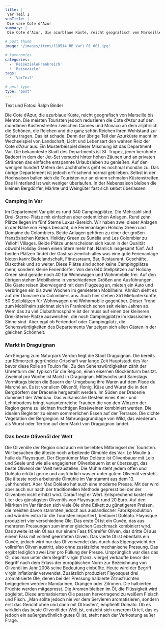```yaml
---
title: |
 Var Teil 1
subTitle: |
 Die vare Cote d’Azur
summary: |
 Die Cote d’Azur, die azurblaue Küste, reicht geografisch von Marseille bis Menton. Die meisten Touristen jedoch reduzieren die Cote d’Azur auf den mondänen Küstenstreifen zwischen Cannes und Monaco an dem alljährlich die Schönen, die Reichen und die ganz schön Reichen ihren Wohlstand zur Schau tragen. Das ist schade. Denn der übrige 

# post thumb
image: '/images/items/110514_RB_Var1_R1_001.jpg'

# taxonomies
categories: 
  - 'ReisezieleFrankreich'
  - 'Reiseziele'
tags:
  - 'VarTeil'

# post type
type: "post"
---
```


Text und Fotos: Ralph Binder

Die Cote d’Azur, die azurblaue Küste, reicht geografisch von Marseille bis Menton. Die meisten Touristen jedoch reduzieren die Cote d’Azur auf den mondänen Küstenstreifen zwischen Cannes und Monaco an dem alljährlich die Schönen, die Reichen und die ganz schön Reichen ihren Wohlstand zur Schau tragen. Das ist schade. Denn der übrige Teil der Azurküste macht im Wechselspiel von Landschaft, Licht und Lebensart den wahren Reiz der Cote d’Azur aus. Ein Musterbeispiel dieser Mischung ist das Department Var. Die bekannteste Stadt des Departments ist St. Tropez, jener berühmte Badeort in dem der Jet-Set versucht hinter hohen Zäunen und an privaten Stränden das einfache entspannte Urlaubsleben zu genießen. Auf den wenigen hundert Metern des Jachthafens geht es nochmal mondän zu. Das übrige Departement ist jedoch erfrischend normal geblieben. Selbst in der Hochsaison ballen sich die Touristen nur an einem schmalen Küstenstreifen. Das Hinterland ist weit weniger überlaufen. In der Nebensaison bleiben die kleinen Bergdörfer, Märkte und Weingüter fast sich selbst überlassen.  

### Camping in Var

Im Departement Var gibt es rund 340 Campingplätze. Die Mehrzahl sind Drei-Sterne-Plätze mit einfachen aber ordentlichen Anlagen. Rund zehn Plätze liegen im fünf Sterne Luxus-Bereich. Wir haben zwei dieser Anlagen in der Nähe von Fréjus besucht, die Ferienanlagen Holiday Green und Domaine du Colombiers. Beide Anlagen gehören zu einer der großen französischen Ketten. Holiday Green zu Sunélia und Les Colombier zu Yelloh! Villages. Beide Plätze unterscheiden sich kaum in der Qualität obwohl Holiday Green einen Stern mehr hat. Nämlich insgesamt fünf. Auf beiden Plätzen findet der Gast so ziemlich alles was eine gute Ferienanlage bieten kann: Badelandschaft, Fitnessraum, Bar, Restaurant, Geschäfte, Diskothek und so weiter. Diese Plätze sind schon keine Campingplätze mehr, sondern kleine Feriendörfer. Von den 640 Stellplätzen auf Holiday Green sind gerade noch 40 für Wohnwagen und Wohnmobile frei. Auf den übrigen stehen Mobilheime in verschiedenen Größen und Ausführungen. Die Gäste reisen überwiegend mit dem Flugzeug an, mieten ein Auto und verbringen ein bis zwei Wochen im gemieteten Mobilheim. Ähnlich sieht es auf der Domaine du Colombiers aus. Auch hier stehen 351 Mietunterkünfte, 50 Stellplätzen für Wohnwagen und Wohnmobile gegenüber. Dieser Trend zum Mobilheim zeichnet sich in Frankreich schon seit vielen Jahren ab. Wem das zu viel Clubathmosphäre ist der muss auf einen der kleineren Drei-Sterne-Plätze ausweichen, die noch Campingplätze im klassischen Sinne sind. Aber egal ob Feriendorf oder Campingplatz, die Sehenswürdigkeiten des Departements Var zeigen sich allen Gästen in der gleichen Schönheit.  

### Markt in Draguignan

Am Eingang zum Naturpark Verdon liegt die Stadt Draguignan. Die bereits zur Römerzeit gegründete Ortschaft war lange Zeit Hauptstadt des Var bevor diese Rolle an Toulon fiel. Zu den Sehenswürdigkeiten zählt der Uhrenturm der, typisch für die Region, einen eisernen Glockenturm besitzt. Zweimal pro Woche ist Markt in Draguignan. Mittwochs und Samstags Vormittags bieten die Bauern der Umgebung ihre Waren auf dem Place du Marché an. Es ist vor allem Olivenöl, Honig, Käse und Wurst die in den Bergdörfern der Dracenie hergestellt werden. Im Süden der Dracenie dominiert der Weinbau. Das vulkanische Gestein eines Kies- und Lehmbodens bringt variantenreiche Trauben die von den Winzern der Region gerne zu leichten fruchtigen Roséweinen kombiniert werden. Die idealen Begleiter zu einem sommerlichen Essen auf der Terrasse. Die dichte Vegetation der Bergregion ist Nahrungsgrundlage von Wild, das wiederum als Wurst oder Terrine auf dem Markt von Draguignan landet.  

### Das beste Olivenöl der Welt

Die Olivenöle der Region sind auch ein beliebtes Mitbringsel der Touristen. Wir besuchen die älteste noch arbeitende Ölmühle des Var: Le Moulin à huile du Flayosquet. Der Eigentümer Max Doléato ist Olivenbauer mit Leib und Seele und wie alle engagierten Olivenbauern ist er überzeugt, das beste Olivenöl der Welt herzustellen. Die Mühle steht jedem offen und Doléato erklärt gerne und ausführlich was er unter gutem Olivenöl versteht. Die älteste noch arbeitende Ölmühle im Var stammt aus dem 13. Jahrhundert. Aber Max Doléato hat auch eine moderne Presse. Mit der wird aber auch nur nach der traditionellen Methode gepresst bei der der Olivenbrei nicht erhitzt wird. Darauf legt er Wert. Entsprechend kostet ein Liter des günstigsten Olivenöls von Flayosquet rund 20 Euro. Auf den Märkten im Var fänden sich viele Öle ohne Etikett zu günstigeren Preisen, die meisten davon stammten jedoch aus ausländischer Fabrikproduktion und würden extra für die Touristen importiert, bedauert Doléato. Flayosque produziert vier verschiedene Öle. Das erste Öl ist ein Cuvée, das aus mehreren Pressungen zum immer gleichen Geschmack kombiniert wird. Das zweite ist ein Öl aus nur einem Fass frühreifer Oliven, das dritte Öl aus einem Fass mit vollreif geernteten Oliven. Das vierte Öl ist ebenfalls ein Cuvèe, jedoch wird nur das Öl verwendet das durch das Eigengewicht der vollreifen Oliven austritt, also ohne zusätzliche mechanische Pressung. Das ergibt lediglich zwei Liter pro Füllung der Presse. Ursprünglich war dies das Öl, das man unter dem Begriff virgin (franz. vierge) verkaufte bevor der Begriff nach dem Erlass der europäischen Norm zur Bezeichnung von Olivenöl im Jahr 2008 seine Bedeutung einbüßte. Heute wird der Begriff virgin inflationär verwendet. Zusätzlich produziert Flayosquet drei aromatisierte Öle, denen bei der Pressung halbierte Zitrusfrüchten beigegeben werden: Mandarinen, Orangen oder Zitronen. Die halbierten Früchte werden mitgepresst. Die Aromen bleiben im Öl, die Flüssigkeit wird abgleitet. Diese aromatisierten Öle passen hervorragend zu weißem Fleisch und Fisch. „Man sollte jedoch nie vor dem Servieren aromatisieren, sondern erst das Gericht ohne und dann mit Öl kosten“, empfiehlt Doléato. Ob es wirklich das beste Olivenöl der Welt ist, entzieht sich unserem Urteil, das es jedoch ein außergewöhnlich gutes Öl ist, steht nach der Verkostung außer Frage.
